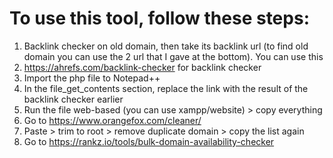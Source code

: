 # To use this tool, follow these steps:

1. Backlink checker on old domain, then take its backlink url (to find old domain you can use the 2 url that I gave at the bottom). You can use this 
2. https://ahrefs.com/backlink-checker for backlink checker
3. Import the php file to Notepad++
4. In the file_get_contents section, replace the link with the result of the backlink checker earlier
5. Run the file web-based (you can use xampp/website) > copy everything
6. Go to https://www.orangefox.com/cleaner/
7. Paste > trim to root > remove duplicate domain > copy the list again
8. Go to https://rankz.io/tools/bulk-domain-availability-checker
